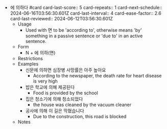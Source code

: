 - 에 의하다 #card
  card-last-score:: 5
  card-repeats:: 1
  card-next-schedule:: 2024-06-16T03:56:30.601Z
  card-last-interval:: 4
  card-ease-factor:: 2.6
  card-last-reviewed:: 2024-06-12T03:56:30.601Z
	- Usage
		- Used  with 면 to be 'according to', otherwise means 'by' something in a passive sentence or 'due to' in an active sentence.
	- Form
		- N + 에 의하(면)
	- Restrictions
	- Examples
		- 신문에 의하면 심장병 사망률은 아주 높아요
			- According to the newspaper, the death rate for heart disease is very high
		- 밥은 학교에 의해 제공된다
			- Food is provided by the school
		- 집은 청소기에 의해 청소되었다
			- the house was cleaned by the vacuum cleaner
		- 공사에 의해 이 길은 막혔습니다
			- Due to the construction, this road is blocked
	- Notes
